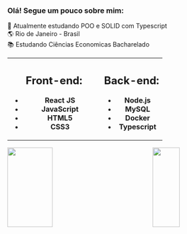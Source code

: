 ### Olá! Segue um pouco sobre mim:
🚀 Atualmente estudando POO e SOLID com Typescript<br>
🌎 Rio de Janeiro - Brasil<br>
📚 Estudando Ciências Economicas Bacharelado<br>




<table align='center'>
  <tbody>
    <tr>
      <td align="center" width="60%">
         <div>

   ## **Front-end:**

   -   **React JS**
   -   **JavaScript**
   -   **HTML5**
   -   **CSS3**

</div>
      </td>
      <td align="center" width="40%">
         
<div>

   ## **Back-end:**

   -   **Node.js**
   -   **MySQL**
   -   **Docker**
   -   **Typescript**
  
</div>
              </td>
   </tr>
    
  </tbody>
</table>

<img src="https://github-readme-stats.vercel.app/api?username=renatoHSL&show_icons=true&theme=tokyonight&count_private=true" width="45%" height="180em" align="left">
<img src="https://github-readme-stats.vercel.app/api/top-langs/?username=renatoHSL&layout=compact&theme=tokyonight" width="35%" height="180em" align="right">




